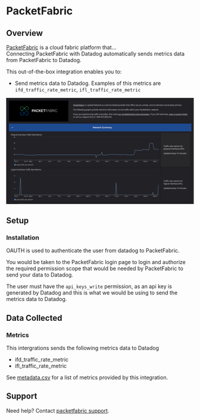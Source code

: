 # PacketFabric

## Overview

[PacketFabric][1] is a cloud fabric platform that...  
Connecting PacketFabric with Datadog automatically sends metrics data from PacketFabric to Datadog.  

This out-of-the-box integration enables you to:
- Send metrics data to Datadog. Examples of this metrics are `ifd_traffic_rate_metric`, `ifl_traffic_rate_metric`

![metrics dashboard][2]

## Setup

### Installation

OAUTH is used to authenticate the user from datadog to PacketFabric.

You would be taken to the PacketFabric login page to login and authorize the required permission scope that would be needed by PacketFabric to send your data to Datadog.

The user must have the `api_keys_write` permission, as an api key is generated by Datadog and this is what we would be using to send the metrics data to Datadog.  


## Data Collected

### Metrics
This intergrations sends the following metrics data to Datadog
- ifd_traffic_rate_metric
- ifl_traffic_rate_metric

See [metadata.csv][3] for a list of metrics provided by this integration.


## Support

Need help? Contact [packetfabric support](mailto:support@packetfabric.com).

[1]: https://packetfabric.com
[2]: https://raw.githubusercontent.com/DataDog/integrations-extras/master/packetfabric/images/metrics_dashboard.png
[3]: https://github.com/DataDog/integrations-extras/blob/master/packetfabric/metadata.csv
